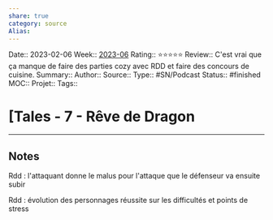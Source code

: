 ```yaml
---
share: true 
category: source
Alias:
---
```

Date:: 2023-02-06
Week:: [2023-06](2023-06.md)
Rating:: ⭐⭐⭐⭐⭐
Review:: C'est vrai que ça manque de faire des parties cozy avec RDD et faire des concours de cuisine.
Summary:: 
Author::
Source:: 
Type:: #SN/Podcast 
Status:: #finished 
MOC::
Projet:: 
Tags:: 

# [Tales - 7 - Rêve de Dragon


***

## Notes

Rdd : l'attaquant donne le malus pour l'attaque que le défenseur va ensuite subir

Rdd : évolution des personnages réussite sur les difficultés et points de stress 